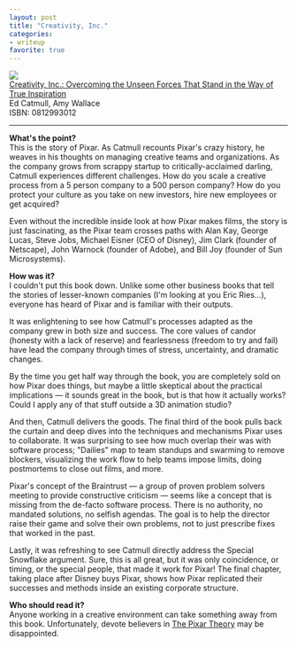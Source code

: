 ```yaml
---
layout: post
title: "Creativity, Inc."
categories:
- writeup
favorite: true
---
```



![]({{site.url}}/static/creativity-inc.jpg)  
[Creativity, Inc.: Overcoming the Unseen Forces That Stand in the Way of True Inspiration][link]   
Ed Catmull, Amy Wallace  
ISBN: 0812993012  
    
---

**What's the point?**  
This is the story of Pixar. As Catmull recounts Pixar's crazy history, he weaves in his
thoughts on managing creative teams and organizations. As the company grows from scrappy
startup to critically-acclaimed darling, Catmull experiences different challenges. How do
you scale a creative process from a 5 person company to a 500 person company? How do you
protect your culture as you take on new investors, hire new employees or get acquired?

Even without the incredible inside look at how Pixar makes films, the story is just fascinating,
as the Pixar team crosses paths with Alan Kay, George Lucas, Steve Jobs, Michael Eisner
(CEO of Disney), Jim Clark (founder of Netscape), John Warnock (founder of Adobe), and Bill 
Joy (founder of Sun Microsystems).

**How was it?**  
I couldn't put this book down. Unlike some other business books that tell the stories
of lesser-known companies (I'm looking at you Eric Ries...), everyone has heard of Pixar
and is familiar with their outputs.

It was enlightening to see how Catmull's processes adapted as the company grew in
both size and success. The core values of candor (honesty with a lack of reserve) and 
fearlessness (freedom to try and fail) have lead the company through times of stress,
uncertainty, and dramatic changes.

By the time you get half way through the book, you are completely sold on how Pixar
does things, but maybe a little skeptical about the practical implications &mdash; it
sounds great in the book, but is that how it actually works? Could I apply any of that
stuff outside a 3D animation studio?

And then, Catmull delivers the goods. The final third of the book pulls back the
curtain and deep dives into the techniques and mechanisms Pixar uses to collaborate.
It was surprising to see how much overlap their was with software process; "Dailies"
map to team standups and swarming to remove blockers, visualizing the work flow to help
teams impose limits, doing postmortems to close out films, and more. 

Pixar's concept of the Braintrust &mdash; a group of proven problem solvers meeting to
provide constructive criticism &mdash; seems like a concept that is missing from the 
de-facto software process. There is no authority, no mandated solutions, no selfish agendas.
The goal is to help the director raise their game and solve their own problems, not to
just prescribe fixes that worked in the past.

Lastly, it was refreshing to see Catmull directly address the Special Snowflake argument.
Sure, this is all great, but it was only coincidence, or timing, or the special people,
that made it work for Pixar! The final chapter, taking place after Disney buys Pixar,
shows how Pixar replicated their successes and methods inside an existing corporate
structure.

**Who should read it?**  
Anyone working in a creative environment can take something away from this book. 
Unfortunately, devote believers in [The Pixar Theory][pt] may be disappointed.

[link]: http://www.amazon.com/exec/obidos/ASIN/0812993012/ref=nosim&tag=bookreview0a1-20
[pt]: http://jonnegroni.com/2013/07/11/the-pixar-theory/
